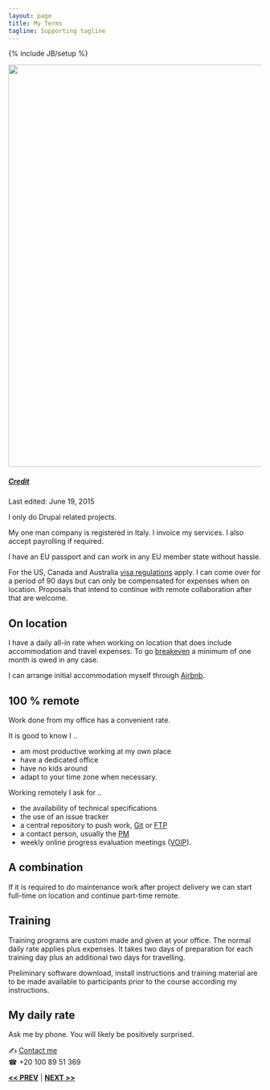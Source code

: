 ```yaml
---
layout: page
title: My Terms
tagline: Supporting tagline
---
```

{% include JB/setup %}

<a href="https://www.flickr.com/photos/24oranges/14417293308" title="View photo on Flickr" target="_blank"><img src="https://farm4.staticflickr.com/3913/14417293308_c1b42b26b4_b.jpg" style="width: 800px;"></a><br />
<h5><a href="https://www.flickr.com/people/24oranges/" title="View user on Flickr" target="_blank">Credit</a></h5>

Last edited: June 19, 2015

I only do Drupal related projects.

My one man company is registered in Italy. I invoice my services. I also accept payrolling if required.

I have an EU passport and can work in any EU member state without hassle.

For the US, Canada and Australia [visa regulations](http://travel.state.gov/content/visas/english/visit/visa-waiver-program.html) apply. I can come over for a period of 90 days but can only be compensated for expenses when on location. Proposals that intend to continue with remote collaboration after that are welcome.


## On location

I have a daily all-in rate when working on location that does include accommodation and travel expenses. To go [breakeven](https://en.wikipedia.org/wiki/Break-even) a minimum of one month is owed in any case.

I can arrange initial accommodation myself through [Airbnb](https://www.airbnb.com/users/show/7889468).


## 100 % remote

Work done from my office has a convenient rate.

It is good to know I ..

- am most productive working at my own place
- have a dedicated office
- have no kids around
- adapt to your time zone when necessary.

Working remotely I ask for ..

- the availability of technical specifications
- the use of an issue tracker
- a central repository to push work, [Git](https://git-scm.com/) or [FTP](https://en.wikipedia.org/wiki/File_Transfer_Protocol)
- a contact person, usually the [PM](https://en.wikipedia.org/?title=Project_manager)
- weekly online progress evaluation meetings ([VOIP](https://en.wikipedia.org/wiki/Voice_over_IP)).


## A combination

If it is required to do maintenance work after project delivery we can start full-time on location and continue part-time remote.


## Training

Training programs are custom made and given at your office. The normal daily rate applies plus expenses. It takes two days of preparation for each training day plus an additional two days for travelling.

Preliminary software download, install instructions and training material are to be made available to participants prior to the course according my instructions.


## My daily rate

Ask me by phone. You will likely be positively surprised.

<span class="signs">✍</span> <a href="http://www.mousewheel.net/contact">Contact me</a><br />
<span class="signs">☎</span> +20 100 89 51 369


<a href="/past.html" title="Past experiences"><b><< PREV</b></a> &#124; <a href="/" title="Home"><b>NEXT >></b></a>
